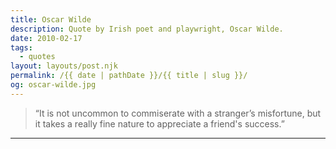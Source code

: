 ```yaml
---
title: Oscar Wilde
description: Quote by Irish poet and playwright, Oscar Wilde.
date: 2010-02-17
tags: 
  - quotes
layout: layouts/post.njk
permalink: /{{ date | pathDate }}/{{ title | slug }}/
og: oscar-wilde.jpg
---
```


> “It is not uncommon to commiserate with a stranger’s misfortune, but it takes a really fine nature to appreciate a friend's success.”

---
